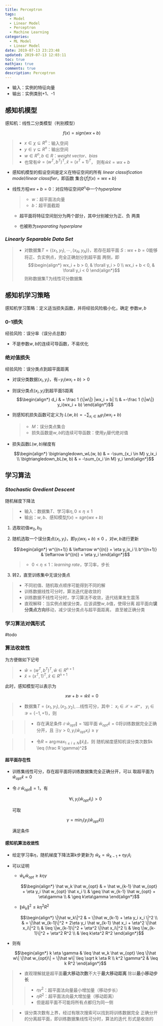```yaml
---
title: Perceptron
tags:
  - Model
  - Linear Model
  - Perceptron
  - Machine Learning
categories:
  - ML Model
  - Linear Model
date: 2019-07-13 23:23:48
updated: 2019-07-13 12:03:11
toc: true
mathjax: true
comments: true
description: Perceptron
---
```


-	输入：实例的特征向量
-	输出：实例类别+1、-1

##	感知机模型

感知机：线性二分类模型（判别模型）

$$
f(x) = sign(wx + b)
$$

> - $x \in \chi \subseteq R^n$：输入空间
> - $y \in \gamma \subseteq R^n$：输出空间
> - $w \in R^n, b \in R$：*weight vector*、*bias*
> - 也常有$\hat w = (w^T, b^T)^T, \hat x = (x^T + 1)^T$，
	则有$\hat w \hat x = wx + b$

-	感知机模型的假设空间是定义在特征空间的所有
	*linear classification model/linear classifier*，即函数
	集合$\{f|f(x)=wx+b\}$

-	线性方程$wx+b=0$：对应特征空间$R^n$中一个*hyperplane*

	> - $w$：超平面法向量
	> - $b$：超平面截距

	-	超平面将特征空间划分为两个部分，其中分别被分为正、负
		两类

	-	也被称为*separating hyperplane*

###	*Linearly Separable Data Set*

> - 对数据集$T=\{(x_1,y_1),\cdots,(x_N,y_N)\}$，若存在超平面
	$S: wx + b=0$能够将正、负实例点，完全正确划分到超平面
	两侧，即
	$$\begin{align*}
	wx_i + b > 0, & \forall y_i > 0 \\
	wx_i + b < 0, & \forall y_i < 0
	\end{align*}$$
	则称数据集T为线性可分数据集

##	感知机学习策略

感知机学习策略：定义适当损失函数，并将经验风险极小化，确定
参数$w, b$

###	0-1损失

经验风险：误分率（误分点总数）

-	不是参数$w, b$的连续可导函数，不易优化

###	绝对值损失

经验风险：误分类点到超平面距离

-	对误分类数据$(x_i, y_i)$，有$-y_i(wx_i + b) > 0$

-	则误分类点$(x_i, y_i)$到超平面S距离
	$$\begin{align*}
	d_i & = \frac 1 {\|w\|} |wx_i + b| \\
		& =-\frac 1 {\|w\|} y_i(wx_i + b)
	\end{align*}$$

-	则感知机损失函数可定义为
	$L(w,b) = -\sum_{x_i \in M} y_i(wx_i + b)$

	> - $M$：误分类点集合
	> - 损失函数是$w, b$的连续可导函数：使用$y_i$替代绝对值

-	损失函数$L(w,b)$梯度有

	$$\begin{align*}
	\bigtriangledown_wL(w, b) & = -\sum_{x_i \in M} y_ix_i \\
	\bigtriangledown_bL(w, b) & = -\sum_{x_i \in M} y_i
	\end{align*}$$

##	学习算法

###	*Stochastic Gredient Descent*

随机梯度下降法

> - 输入：数据集$T$、学习率$\eta, 0 \leq \eta \leq 1$
> - 输出：$w,b$、感知模型$f(x)=sgn(wx+b)$

1.	选取初值$w_0, b_0$

2.	随机选取一个误分类点$(x_i, y_i)$，即$y_i(wx_i+b) \leq 0$
	，对$w, b$进行更新

	$$\begin{align*}
	w^{(n+1)} & \leftarrow w^{(n)} + \eta y_ix_i \\
	b^{(n+1)} & \leftarrow b^{(n)} + \eta y_i
	\end{align*}$$

	> - $0 < \eta \leq 1$：*learning rate*，学习率，步长

3.	转2，直至训练集中无误分类点

> - 不同初值、随机取点顺序可能得到不同的解
> - 训练数据线性可分时，算法迭代是收敛的
> - 训练数据不线性可分时，学习算法不收敛，迭代结果发生震荡
> - 直观解释：当实例点被误分类，应该调整$w, b$值，使得分离
	超平面向**误分类点方向**移动，减少误分类点与超平面距离，
	直至被正确分类

###	学习算法对偶形式

#todo

###	算法收敛性

为方便做如下记号

> - $\hat w = (w^T, b^T)^T, \hat w \in R^{n+1}$
> - $\hat x = (x^T, 1)^T, \hat x \in R^{n+1}$

此时，感知模型可以表示为

$$
xw + b = \hat w \hat x = 0
$$

> -	数据集$T={(x_1, y_1), (x_2, y_2),...}$线性可分，其中：
	$x_i \in \mathcal{X = R^n}$，
	$y_i \in \mathcal{Y = \{-1, +1\}}$，则

> > -	存在满足条件$\|\hat w_{opt}\|=1$超平面
		$\hat w_{opt} \hat x = 0$将训练数据完全正确分开，且
		$\exists \gamma > 0, y_i(\hat w_{opt} x_i) \geq \gamma$

> > -	令$R = \arg\max_{1\leq i \leq N} \|\hat x_i\|$，则
		随机梯度感知机误分类次数$k \leq (\frac R \gamma)^2$

####	超平面存在性

-	训练集线性可分，存在超平面将训练数据集完全正确分开，可以
	取超平面为$\hat w_{opt} \hat x = 0$

-	令$\|\hat w_{opt}\| = 1$，有

	$$\forall i, y_i(\hat w_{opt} \hat x_i) > 0$$
	
	可取

	$$\gamma = \min_i \{ y_i (\hat w_{opt} \hat x) \}$$

	满足条件

####	感知机算法收敛性

-	给定学习率$\eta$，随机梯度下降法第k步更新为
	$\hat w_k = \hat w_{k-1} + \eta y_i \hat x_i$

-	可以证明

	-	$\hat w_k \hat w_{opt} \geq k\eta\gamma$

		$$\begin{align*}
		\hat w_k \hat w_{opt} & =
			\hat w_{k-1} \hat w_{opt} +
				\eta y_i \hat w_{opt} \hat x_i \\ 
			& \geq \hat w_{k-1} \hat w_{opt} +
				\eta\gamma \\
			& \geq k\eta\gamma
		\end{align*}$$

	-	$\|\hat w_k\|^2 \leq k \eta^2 R^2$

		$$\begin{align*}
		\|\hat w_k\|^2 & = \|\hat w_{k-1} +
			\eta y_i x_i \|^2 \\
		& = \|\hat w_{k-1}\|^2 + 2\eta y_i \hat w_{k-1}
			\hat x_i + \eta^2 \|\hat x_i\|^2 \\
		& \leq \|w_{k-1}\|^2 + \eta^2 \|\hat x_i\|^2 \\
		& \leq \|w_{k-1}\|^2 + \eta^2 R^2 \\
		& \leq k\eta^2 R^2
		\end{align*}$$

-	则有

	$$\begin{align*}
	k \eta \gamma & \leq \hat w_k \hat w_{opt} \leq
		\|\hat w\| \|\hat w_{opt}\| = \|\hat w\|
		\leq \sqrt k \eta R \\
	k^2 \gamma^2 & \leq k R^2
	\end{align*}$$

> - 直观理解就是超平面**最大移动次数**不大于**最大移动距离**
	除以**最小移动步长**
> > -	$\eta \gamma^2$：超平面法向量最小增加量（移动步长）
> > -	$\eta R^2$：超平面法向最大增加量（移动距离）
> > -	但是超平面不可能将所有点都归为同一侧

> - 误分类次数有上界，经过有限次搜索可以找到将训练数据完全
	正确分开的分离超平面，即训练数据集线性可分时，算法的迭代
	形式是收敛的


